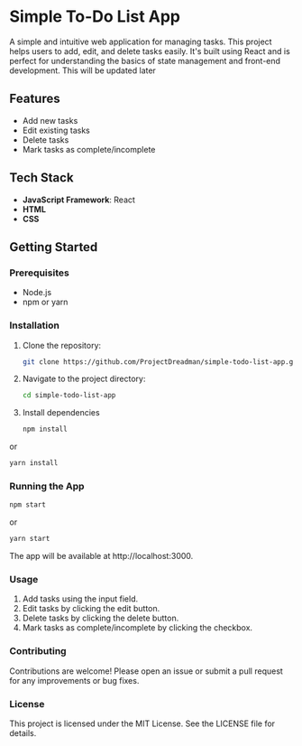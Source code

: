 # Simple To-Do List App

A simple and intuitive web application for managing tasks. This project helps users to add, edit, and delete tasks easily. It's built using React and is perfect for understanding the basics of state management and front-end development. This will be updated later

## Features
- Add new tasks
- Edit existing tasks
- Delete tasks
- Mark tasks as complete/incomplete

## Tech Stack
- **JavaScript Framework**: React
- **HTML**
- **CSS**

## Getting Started

### Prerequisites
- Node.js
- npm or yarn

### Installation
1. Clone the repository:
   ```bash
   git clone https://github.com/ProjectDreadman/simple-todo-list-app.git
   
2. Navigate to the project directory:
   ```bash
   cd simple-todo-list-app
3. Install dependencies
   ```bash
   npm install
or
   ```bash
   yarn install
   ```

### Running the App
   ```bash
   npm start
   ```
or
   ```bash
   yarn start
   ```
The app will be available at http://localhost:3000.

### Usage
1. Add tasks using the input field.
2. Edit tasks by clicking the edit button.
3. Delete tasks by clicking the delete button.
4. Mark tasks as complete/incomplete by clicking the checkbox.

### Contributing
Contributions are welcome! Please open an issue or submit a pull request for any improvements or bug fixes.

### License
This project is licensed under the MIT License. See the LICENSE file for details.
